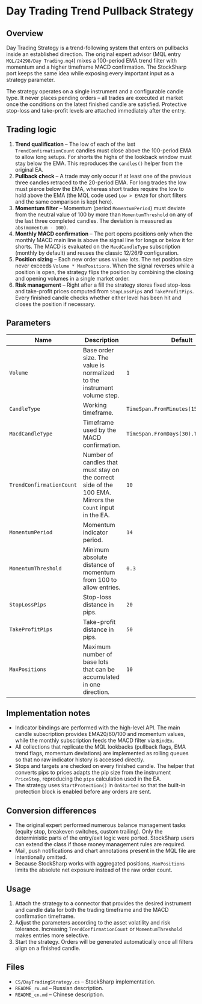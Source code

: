 # Day Trading Trend Pullback Strategy

## Overview
Day Trading Strategy is a trend-following system that enters on pullbacks inside an established direction. The original expert advisor (MQL entry `MQL/24298/Day Trading.mq4`) mixes a 100-period EMA trend filter with momentum and a higher timeframe MACD confirmation. The StockSharp port keeps the same idea while exposing every important input as a strategy parameter.

The strategy operates on a single instrument and a configurable candle type. It never places pending orders – all trades are executed at market once the conditions on the latest finished candle are satisfied. Protective stop-loss and take-profit levels are attached immediately after the entry.

## Trading logic
1. **Trend qualification** – The low of each of the last `TrendConfirmationCount` candles must close above the 100-period EMA to allow long setups. For shorts the highs of the lookback window must stay below the EMA. This reproduces the `candles()` helper from the original EA.
2. **Pullback check** – A trade may only occur if at least one of the previous three candles retraced to the 20-period EMA. For long trades the low must pierce below the EMA, whereas short trades require the low to hold above the EMA (the MQL code used `Low > EMA20` for short filters and the same comparison is kept here).
3. **Momentum filter** – Momentum (period `MomentumPeriod`) must deviate from the neutral value of 100 by more than `MomentumThreshold` on any of the last three completed candles. The deviation is measured as `abs(momentum - 100)`.
4. **Monthly MACD confirmation** – The port opens positions only when the monthly MACD main line is above the signal line for longs or below it for shorts. The MACD is evaluated on the `MacdCandleType` subscription (monthly by default) and reuses the classic 12/26/9 configuration.
5. **Position sizing** – Each new order uses `Volume` lots. The net position size never exceeds `Volume * MaxPositions`. When the signal reverses while a position is open, the strategy flips the position by combining the closing and opening volumes in a single market order.
6. **Risk management** – Right after a fill the strategy stores fixed stop-loss and take-profit prices computed from `StopLossPips` and `TakeProfitPips`. Every finished candle checks whether either level has been hit and closes the position if necessary.

## Parameters
| Name | Description | Default |
| --- | --- | --- |
| `Volume` | Base order size. The value is normalized to the instrument volume step. | `1` |
| `CandleType` | Working timeframe. | `TimeSpan.FromMinutes(15).TimeFrame()` |
| `MacdCandleType` | Timeframe used by the MACD confirmation. | `TimeSpan.FromDays(30).TimeFrame()` |
| `TrendConfirmationCount` | Number of candles that must stay on the correct side of the 100 EMA. Mirrors the `Count` input in the EA. | `10` |
| `MomentumPeriod` | Momentum indicator period. | `14` |
| `MomentumThreshold` | Minimum absolute distance of momentum from 100 to allow entries. | `0.3` |
| `StopLossPips` | Stop-loss distance in pips. | `20` |
| `TakeProfitPips` | Take-profit distance in pips. | `50` |
| `MaxPositions` | Maximum number of base lots that can be accumulated in one direction. | `10` |

## Implementation notes
- Indicator bindings are performed with the high-level API. The main candle subscription provides EMA20/60/100 and momentum values, while the monthly subscription feeds the MACD filter via `BindEx`.
- All collections that replicate the MQL lookbacks (pullback flags, EMA trend flags, momentum deviations) are implemented as rolling queues so that no raw indicator history is accessed directly.
- Stops and targets are checked on every finished candle. The helper that converts pips to prices adapts the pip size from the instrument `PriceStep`, reproducing the `pips` calculation used in the EA.
- The strategy uses `StartProtection()` in `OnStarted` so that the built-in protection block is enabled before any orders are sent.

## Conversion differences
- The original expert performed numerous balance management tasks (equity stop, breakeven switches, custom trailing). Only the deterministic parts of the entry/exit logic were ported. StockSharp users can extend the class if those money management rules are required.
- Mail, push notifications and chart annotations present in the MQL file are intentionally omitted.
- Because StockSharp works with aggregated positions, `MaxPositions` limits the absolute net exposure instead of the raw order count.

## Usage
1. Attach the strategy to a connector that provides the desired instrument and candle data for both the trading timeframe and the MACD confirmation timeframe.
2. Adjust the parameters according to the asset volatility and risk tolerance. Increasing `TrendConfirmationCount` or `MomentumThreshold` makes entries more selective.
3. Start the strategy. Orders will be generated automatically once all filters align on a finished candle.

## Files
- `CS/DayTradingStrategy.cs` – StockSharp implementation.
- `README_ru.md` – Russian description.
- `README_cn.md` – Chinese description.
